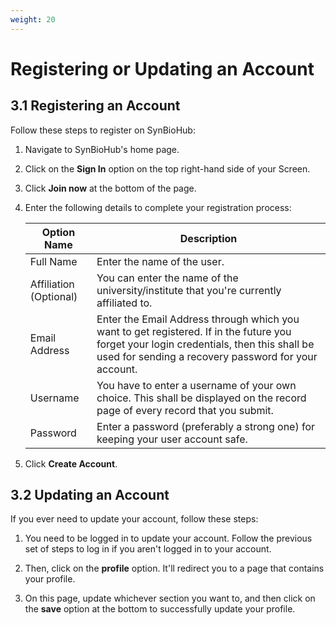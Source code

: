 ```yaml
---
weight: 20
---
```


# Registering or Updating an Account

## 3.1 Registering an Account

Follow these steps to register on SynBioHub:

1. Navigate to SynBioHub's home page.

2. Click on the **Sign In** option on the top right-hand side of your Screen.

3. Click **Join now** at the bottom of the page.

4. Enter the following details to complete your registration process:

   | Option Name | Description   |
   |-------------|----------|
   | Full Name   | Enter the name of the user. |
   | Affiliation (Optional)| You can enter the name of the university/institute that you're currently affiliated to. |
   | Email Address| Enter the Email Address through which you want to get registered. If in the future you forget your login credentials, then this shall be used for sending a recovery password for your account. |
   | Username | You have to enter a username of your own choice. This shall be displayed on the record page of every record that you submit. |
   | Password | Enter a password (preferably a strong one) for keeping your user account safe. |

5. Click **Create Account**.

## 3.2 Updating an Account

If you ever need to update your account, follow these steps:

1. You need to be logged in to update your account. Follow the previous set of steps to log in if you aren't logged in to your account.

2. Then, click on the **profile** option. It'll redirect you to a page that contains your profile.

3. On this page, update whichever section you want to, and then click on the **save** option at the bottom to successfully update your profile.


